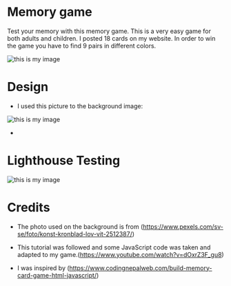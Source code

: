 # Memory game
Test your memory with this memory game. This is a very easy game for both adults and children. I posted 18 cards on my website. In order to win the game you have to find 9 pairs in different colors. 

![this is my image](../memory_game/images/2022-11-25%20(2).png)

# Design

+ I used this picture to the background image: 

![this is my image](../memory_game/images/pexels-photo-2512387_flowers.jpeg)

+ 



# Lighthouse Testing
![this is my image](../memory_game/images/2022-11-25.png)





# Credits

+ The photo used on the background is from (https://www.pexels.com/sv-se/foto/konst-kronblad-lov-vit-2512387/)

+  This tutorial was followed and some JavaScript code was taken and adapted to my game.(https://www.youtube.com/watch?v=dOxrZ3F_gu8)

+ I was inspired by (https://www.codingnepalweb.com/build-memory-card-game-html-javascript/)

